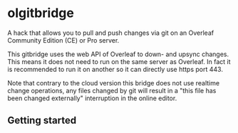 # olgitbridge

A hack that allows you to pull and push changes via git on an Overleaf Community Edition (CE) or Pro server.

This gitbridge uses the web API of Overleaf to down- and upsync changes. This means it does not need to run on the same server as Overleaf. In fact it is recommended to run it on another so it can directly use https port 443.

Note that contrary to the cloud version this bridge does not use realtime change operations, any files changed by git will result in a "this file has been changed externally" interruption in the online editor.

## Getting started



